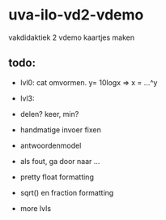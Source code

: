 # uva-ilo-vd2-vdemo
vakdidaktiek 2 vdemo kaartjes maken



## todo:

 - lvl0: cat omvormen. y= 10logx => x = ...^y
 - lvl3: 

 - delen? keer, min?

 - handmatige invoer fixen
 - antwoordenmodel
 - als fout, ga door naar ...

 - pretty float formatting
 - sqrt() en fraction formatting
 - more lvls


